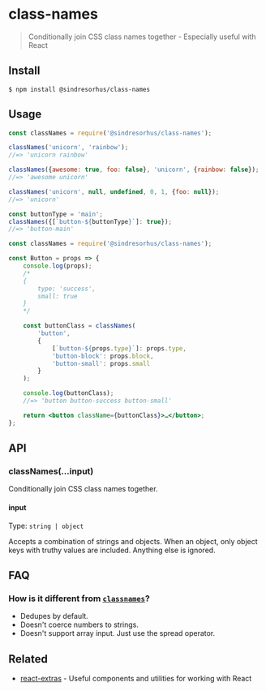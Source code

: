 # class-names

> Conditionally join CSS class names together - Especially useful with React

## Install

```
$ npm install @sindresorhus/class-names
```

## Usage

```js
const classNames = require('@sindresorhus/class-names');

classNames('unicorn', 'rainbow');
//=> 'unicorn rainbow'

classNames({awesome: true, foo: false}, 'unicorn', {rainbow: false});
//=> 'awesome unicorn'

classNames('unicorn', null, undefined, 0, 1, {foo: null});
//=> 'unicorn'

const buttonType = 'main';
classNames({[`button-${buttonType}`]: true});
//=> 'button-main'
```

```jsx
const classNames = require('@sindresorhus/class-names');

const Button = props => {
	console.log(props);
	/*
	{
		type: 'success',
		small: true
	}
	*/

	const buttonClass = classNames(
		'button',
		{
			[`button-${props.type}`]: props.type,
			'button-block': props.block,
			'button-small': props.small
		}
	);

	console.log(buttonClass);
	//=> 'button button-success button-small'

	return <button className={buttonClass}>…</button>;
};
```

## API

### classNames(…input)

Conditionally join CSS class names together.

#### input

Type: `string | object`

Accepts a combination of strings and objects. When an object, only object keys with truthy values are included. Anything else is ignored.

## FAQ

### How is it different from [`classnames`](https://github.com/JedWatson/classnames)?

- Dedupes by default.
- Doesn't coerce numbers to strings.
- Doesn't support array input. Just use the spread operator.

## Related

- [react-extras](https://github.com/sindresorhus/react-extras) - Useful components and utilities for working with React
